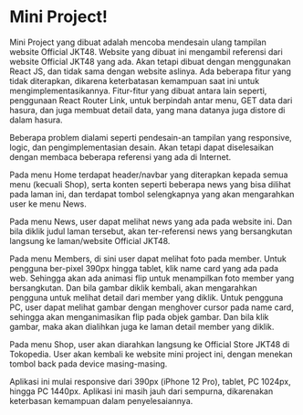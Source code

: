 # Mini Project!

Mini Project yang dibuat adalah mencoba mendesain ulang tampilan website Official JKT48. Website yang dibuat ini mengambil referensi dari website Official JKT48 yang ada. Akan tetapi dibuat dengan menggunakan React JS, dan tidak sama dengan website aslinya. Ada beberapa fitur yang tidak diterapkan, dikarena keterbatasan kemampuan saat ini untuk mengimplementasikannya. Fitur-fitur yang dibuat antara lain seperti, penggunaan React Router Link, untuk berpindah antar menu, GET data dari hasura, dan juga membuat detail data, yang mana datanya juga distore di dalam hasura. 

Beberapa problem dialami seperti pendesain-an tampilan yang responsive, logic, dan pengimplementasian desain. Akan tetapi dapat diselesaikan dengan membaca beberapa referensi yang ada di Internet.

Pada menu Home terdapat header/navbar yang diterapkan kepada semua menu (kecuali Shop), serta konten seperti beberapa news yang bisa dilihat pada laman ini, dan terdapat tombol selengkapnya yang akan mengarahkan user ke menu News.

Pada menu News, user dapat melihat news yang ada pada website ini. Dan bila diklik judul laman tersebut, akan ter-referensi news yang bersangkutan langsung ke laman/website Official JKT48. 

Pada menu Members, di sini user dapat melihat foto pada member. Untuk pengguna ber-pixel 390px hingga tablet, klik name card yang ada pada web. Sehingga akan ada animasi flip untuk menampilkan foto member yang bersangkutan. Dan bila gambar diklik kembali, akan mengarahkan pengguna untuk melihat detail dari member yang diklik. Untuk pengguna PC, user dapat melihat gambar dengan menghover cursor pada name card, sehingga akan menganimasikan flip pada objek gambar. Dan bila klik gambar, maka akan dialihkan juga ke laman detail member yang diklik.

Pada menu Shop, user akan diarahkan langsung ke Official Store JKT48 di Tokopedia. User akan kembali ke website mini project ini, dengan menekan tombol back pada device masing-masing.

Aplikasi ini mulai responsive dari 390px (iPhone 12 Pro), tablet, PC 1024px, hingga PC 1440px. Aplikasi ini masih jauh dari sempurna, dikarenakan keterbasan kemampuan dalam penyelesaiannya. 